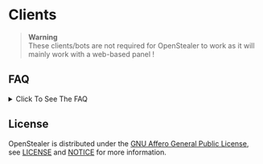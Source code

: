 # Clients

> **Warning**<br>These clients/bots are not required for OpenStealer to work as it will mainly work with a web-based panel !

## FAQ

<details>
    <summary>Click To See The FAQ
    </summary>
    
- Can you give any detail on the `Clients` repository ?
  - It will contain any other external "client/bot" to use the Server API
  
- What external clients/bots will be available ?
  - Software (like basics stealer builder but using the Server API)
  - Discord & Telegram Bots
  
- What will they be able to do (using the API) ?
  - Build
  - Access Logs
  - Download logs
  - Modify your settings if you can't access the web-panel because a device is missing(not, it doesn't allow you to disable 2FA)
  
</details>

## License

OpenStealer is distributed under the [GNU Affero General Public License](https://www.gnu.org/licenses/agpl-3.0.en.html), see [LICENSE](https://github.com/OpenStealer/Clients/blob/main/LICENSE) and [NOTICE](https://github.com/OpenStealer/Clients/blob/main/NOTICE.md) for more information.
